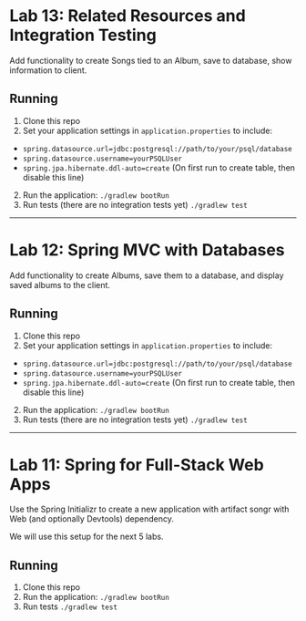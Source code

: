 # Lab 13: Related Resources and Integration Testing

Add functionality to create Songs tied to an Album, save to database, show information to client.

## Running
1. Clone this repo
2. Set your application settings in `application.properties` to include:
- `spring.datasource.url=jdbc:postgresql://path/to/your/psql/database`
- `spring.datasource.username=yourPSQLUser`
- `spring.jpa.hibernate.ddl-auto=create` (On first run to create table, then disable this line)

2. Run the application:
`./gradlew bootRun`
3. Run tests (there are no integration tests yet)
`./gradlew test`

---

# Lab 12: Spring MVC with Databases

Add functionality to create Albums, save them to a database, and display saved albums to the client.

## Running
1. Clone this repo
2. Set your application settings in `application.properties` to include:
- `spring.datasource.url=jdbc:postgresql://path/to/your/psql/database`
- `spring.datasource.username=yourPSQLUser`
- `spring.jpa.hibernate.ddl-auto=create` (On first run to create table, then disable this line)

2. Run the application:
`./gradlew bootRun`
3. Run tests (there are no integration tests yet)
`./gradlew test`

---
# Lab 11: Spring for Full-Stack Web Apps

Use the Spring Initializr to create a new application with artifact songr with Web (and optionally Devtools) dependency.

We will use this setup for the next 5 labs.

## Running
1. Clone this repo 
2. Run the application:
`./gradlew bootRun`
3. Run tests
`./gradlew test`